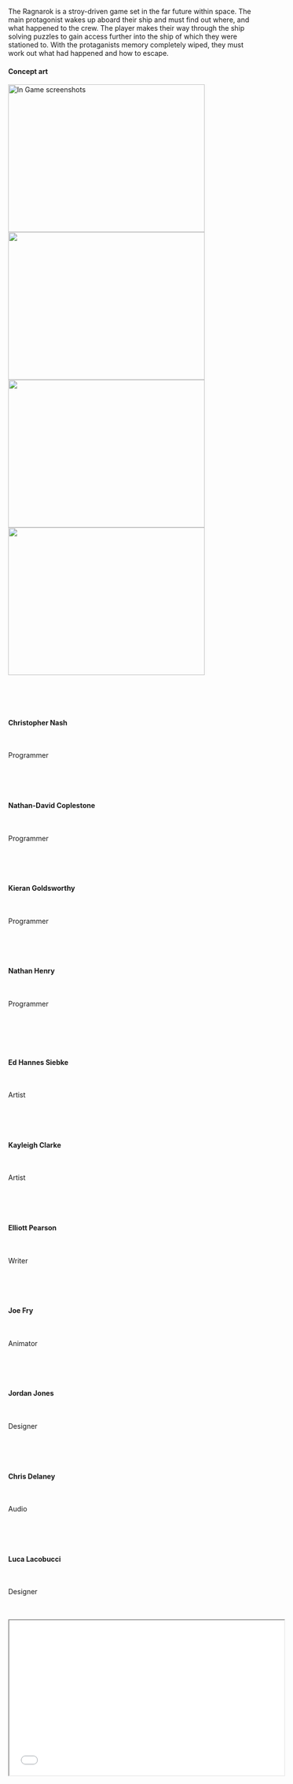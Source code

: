 The Ragnarok is a stroy-driven game set in the far future within space. The main protagonist wakes up aboard their ship and must find out where, and what happened to the crew. The player makes their way through the ship solving puzzles to gain access further into the ship of which they were stationed to. With the protaganists memory completely wiped, they must work out what had happened and how to escape.

<h4><p>Concept art</p></h4>
<img src="ss1.png" width="400" height="300" alt="In Game screenshots" display="inline">
<img src="concept.png" width="400" height="300">
<img src="ss2.png" width= "400" height="300" display="inline">
<img src="ss3.png" width= "400" height="300" display="inline">

<div class="container">     
<section class="profiles">      
<div class="row">       
<section class="3u 6u(medium) 12u$(xsmall) profile">        
<img src="facebook.jpg" alt="">        
<h4>Christopher Nash</h4>        
<p>Programmer</p>       
</section>       

<section class="3u 6u(medium) 12u$(xsmall) profile">        
<img src="facebook.jpg" alt="">        
<h4>Nathan-David Coplestone</h4>        
<p>Programmer</p>       
</section>       

<section class="3u 6u$(medium) 12u$(xsmall) profile">        
<img src="facebook.jpg" alt="" display="inline">        
<h4>Kieran Goldsworthy</h4>        
<p>Programmer</p>       
</section>       

<section class="3u 6u$(medium) 12u$(xsmall) profile">        
<img src="facebook.jpg" alt="">        
<h4>Nathan Henry</h4>        
<p>Programmer</p> 
<section class="profiles">      
<div class="row">       

<section class="3u 6u(medium) 12u$(xsmall) profile">        
<img src="facebook.jpg" alt="">        
<h4>Ed Hannes Siebke</h4>        
<p>Artist</p>       
</section>       

<section class="3u 6u(medium) 12u$(xsmall) profile">        
<img src="facebook.jpg" alt="">        
<h4>Kayleigh Clarke</h4>        
<p>Artist</p>       
</section>       

<section class="3u 6u(medium) 12u$(xsmall) profile">        
<img src="facebook.jpg" alt="">        
<h4>Elliott Pearson</h4>        
<p>Writer</p>       
</section>       

<section class="3u 6u$(medium) 12u$(xsmall) profile">        
<img src="profile-facebook.jpg" alt="">        
<h4>Joe Fry</h4>        
<p>Animator</p>       
</section>      

<section class="3u 6u$(medium) 12u$(xsmall) profile">
<img src="facebook.jpg" alt="">        
<h4>Jordan Jones</h4>        
<p>Designer</p>       
</section>       

<section class="3u 6u(medium) 12u$(xsmall) profile">        
<img src="facebook.jpg" alt="">        
<h4>Chris Delaney</h4>        
<p>Audio</p>       
</section>       

<section class="3u 6u$(medium) 12u$(xsmall) profile">        
<img src="facebook.jpg" alt="">        
<h4>Luca Lacobucci</h4>        
<p>Designer</p>       
</section>    

<html> <body>  <iframe width="560" height="315" src="</section>       

<section class="3u 6u$(medium) 12u$(xsmall) profile">        
<img src="profile-facebook.jpg" alt="">        
<h4>Joe Fry</h4>        
<p>Animator</p>       
</section>      

<section class="3u 6u$(medium) 12u$(xsmall) profile">
<img src="facebook.jpg" alt="">        
<h4>Jordan Jones</h4>        
<p>Designer</p>       
</section>       

<section class="3u 6u(medium) 12u$(xsmall) profile">        
<img src="facebook.jpg" alt="">        
<h4>Chris Delaney</h4>        
<p>Audio</p>       
</section>       

<section class="3u 6u$(medium) 12u$(xsmall) profile">        
<img src="facebook.jpg" alt="">        
<h4>Luca Lacobucci</h4>        
<p>Designer</p>       
</section>    

<html> <body>  <iframe width="560" height="315" src="https://www.youtube.com/embed/mzY48FloO8c"

 frameborder="0" allowfullscreen></iframe> </body></html>


